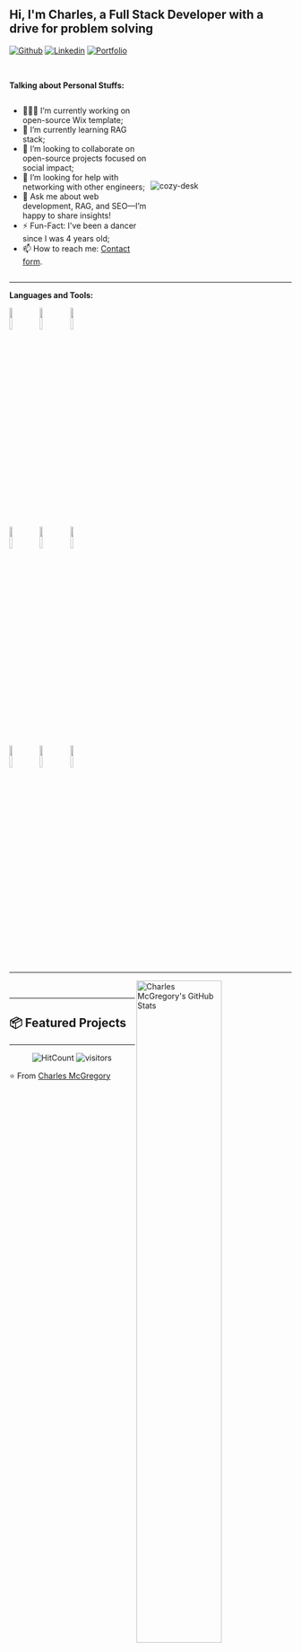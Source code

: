 <!-- Your title -->

## Hi, I'm Charles, a Full Stack Developer with a drive for problem solving

<!-- Your badges -->

[![Github](https://img.shields.io/badge/-Github-000?style=flat&logo=Github&logoColor=white)](https://github.com/IamCharlesM)
[![Linkedin](https://img.shields.io/badge/-LinkedIn-blue?style=flat&logo=Linkedin&logoColor=white)](https://linkedin.com/in/forcharles)
[![Portfolio](https://img.shields.io/badge/-Portfolio-24292e?style=flat&logo=Google-Chrome&logoColor=white)](https://charlesisa.dev)

&nbsp;

<!-- Talking about you -->

**Talking about Personal Stuffs:**

<div style="display: flex; align-items: center;">

<div style="max-width: 50%">
  
- 👨🏽‍💻 I’m currently working on open-source Wix template;  
- 🌱 I’m currently learning RAG stack;  
- 👯 I’m looking to collaborate on open-source projects focused on social impact;  
- 🤔 I’m looking for help with networking with other engineers;  
- 💬 Ask me about web development, RAG, and SEO—I’m happy to share insights!  
- ⚡️ Fun-Fact: I've been a dancer since I was 4 years old;  
- 📫 How to reach me: [Contact form](https://charlesisa.dev/#contact-me).

</div>

<div style="max-width: 50%">
<img alt="cozy-desk" src="https://i.gifer.com/3YDc.gif" />
</div>

</div>

---

**Languages and Tools:**

<p>
  <code><img width="10%" src="https://www.vectorlogo.zone/logos/javascript/javascript-ar21.svg"></code>
  <code><img width="10%" src="https://www.vectorlogo.zone/logos/reactjs/reactjs-ar21.svg"></code>
  <code><img width="10%" src="https://www.vectorlogo.zone/logos/vuejs/vuejs-ar21.svg"></code>
  <br />
  <code><img width="10%" src="https://www.vectorlogo.zone/logos/nodejs/nodejs-ar21.svg"></code>
  <code><img width="10%" src="https://www.vectorlogo.zone/logos/docker/docker-ar21.svg"></code>
  <code><img width="10%" src="https://www.vectorlogo.zone/logos/amazon_aws/amazon_aws-ar21.svg"></code>
  <br />
  <code><img width="10%" src="https://www.vectorlogo.zone/logos/postgresql/postgresql-ar21.svg"></code>
  <code><img width="10%" src="https://www.vectorlogo.zone/logos/mongodb/mongodb-ar21.svg"></code>
  <code><img width="10%" src="https://www.vectorlogo.zone/logos/python/python-ar21.svg"></code>
</p>

---

<!-- Your stats -->
<p>
  <a href="https://github.com/IamCharlesM">
    <img width="55%" align="right" alt="Charles McGregory's GitHub Stats" src="https://github-readme-stats.vercel.app/api?username=IamCharlesM&show_icons=true&hide_border=true" />
  </a>
</p>

&nbsp;

---

## 📦 Featured Projects

---

<p align="center">
  <img alt="HitCount" src="http://hits.dwyl.com/IamCharlesM/IamCharlesM.svg" />
  <img alt="visitors" src="https://visitor-badge.glitch.me/badge?page_id=IamCharlesM.IamCharlesM" />
</p>

⭐️ From [Charles McGregory](https://github.com/IamCharlesM)
